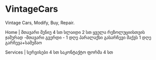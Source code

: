 ﻿# VintageCars
Vintage Cars, Modify, Buy, Repair.

Home | მთავარი
მენიუ 4 სთ
სლაიდი 2 სთ
ყველა რეზოლუციისთვის  ჯამურად -მთავარი გვერდი - 1 დღე
პარალაქსი გასარჩევი მაქვს 1 დღე გარჩევა+სამუშაო

Services | სერვისები
4 სთ
საკონტაქტო ფორმა
4 სთ

